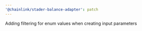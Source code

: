 ```yaml
---
'@chainlink/stader-balance-adapter': patch
---
```


Adding filtering for enum values when creating input parameters
